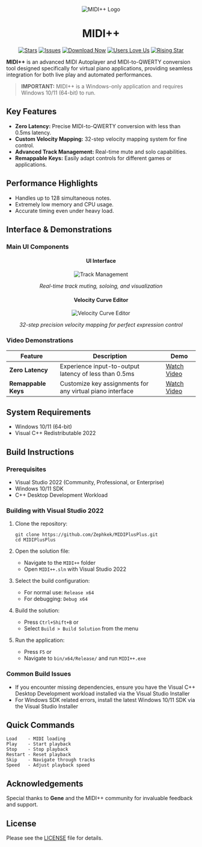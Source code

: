 <div align="center">

![MIDI++ Logo](https://github.com/user-attachments/assets/07ee6238-43bc-4080-8514-84848d499851 "MIDI++ Logo")

# MIDI++

[![Stars](https://img.shields.io/github/stars/Zephkek/MIDIPlusPlus?style=for-the-badge&logo=github)](https://github.com/Zephkek/MIDIPlusPlus/stargazers)
[![Issues](https://img.shields.io/github/issues/Zephkek/MIDIPlusPlus?style=for-the-badge&logo=github)](https://github.com/Zephkek/MIDIPlusPlus/issues)
[![Download Now](https://img.shields.io/badge/Download%20Now-▼-brightgreen?style=for-the-badge&logo=github&logoColor=white)](https://github.com/Zephkek/MIDIPlusPlus/releases/latest)
[![Users Love Us](https://img.shields.io/badge/SourceForge-Users%20Love%20Us-orange?style=for-the-badge&logo=sourceforge)](https://sourceforge.net/projects/midiplusplus/)
[![Rising Star](https://img.shields.io/badge/SourceForge-Rising%20Star-orange?style=for-the-badge&logo=sourceforge)](https://sourceforge.net/projects/midiplusplus/)
</div>

**MIDI++** is an advanced MIDI Autoplayer and MIDI-to-QWERTY conversion tool designed specifically for virtual piano applications, providing seamless integration for both live play and automated performances.

> **IMPORTANT:** MIDI++ is a Windows-only application and requires Windows 10/11 (64-bit) to run.

## Key Features
* **Zero Latency:** Precise MIDI-to-QWERTY conversion with less than 0.5ms latency.
* **Custom Velocity Mapping:** 32-step velocity mapping system for fine control.
* **Advanced Track Management:** Real-time mute and solo capabilities.
* **Remappable Keys:** Easily adapt controls for different games or applications.

## Performance Highlights
* Handles up to 128 simultaneous notes.
* Extremely low memory and CPU usage.
* Accurate timing even under heavy load.

## Interface & Demonstrations

### Main UI Components
<div align="center">

#### UI Interface
![Track Management](https://github.com/user-attachments/assets/fc2d3a44-b7ab-4e7b-a49c-82dc9189be8a)

*Real-time track muting, soloing, and visualization*

#### Velocity Curve Editor
![Velocity Curve Editor](https://github.com/user-attachments/assets/8c061d9c-ad1d-4b06-984b-1f3583d34907)

*32-step precision velocity mapping for perfect expression control*

</div>

### Video Demonstrations

| Feature | Description | Demo |
|---------|-------------|------|
| **Zero Latency** | Experience input-to-output latency of less than 0.5ms | [Watch Video](https://github.com/user-attachments/assets/3b567203-da44-4a30-969d-6831ef1c6067) |
| **Remappable Keys** | Customize key assignments for any virtual piano interface | [Watch Video](https://github.com/user-attachments/assets/f5f9809a-259f-46b8-8ee2-dbd527d0baef) |


## System Requirements
* Windows 10/11 (64-bit)
* Visual C++ Redistributable 2022

## Build Instructions

### Prerequisites
* Visual Studio 2022 (Community, Professional, or Enterprise)
* Windows 10/11 SDK
* C++ Desktop Development Workload

### Building with Visual Studio 2022
1. Clone the repository:
   ```
   git clone https://github.com/Zephkek/MIDIPlusPlus.git
   cd MIDIPlusPlus
   ```

2. Open the solution file:
   * Navigate to the `MIDI++` folder
   * Open `MIDI++.sln` with Visual Studio 2022

3. Select the build configuration:
   * For normal use: `Release x64`
   * For debugging: `Debug x64`

4. Build the solution:
   * Press `Ctrl+Shift+B` or
   * Select `Build > Build Solution` from the menu

5. Run the application:
   * Press `F5` or
   * Navigate to `bin/x64/Release/` and run `MIDI++.exe`

### Common Build Issues
* If you encounter missing dependencies, ensure you have the Visual C++ Desktop Development workload installed via the Visual Studio Installer
* For Windows SDK related errors, install the latest Windows 10/11 SDK via the Visual Studio Installer

## Quick Commands
```
Load    - MIDI loading
Play    - Start playback
Stop    - Stop playback
Restart - Reset playback
Skip    - Navigate through tracks
Speed   - Adjust playback speed
```

## Acknowledgements
Special thanks to **Gene** and the MIDI++ community for invaluable feedback and support.

## License
Please see the [LICENSE](LICENSE) file for details.
